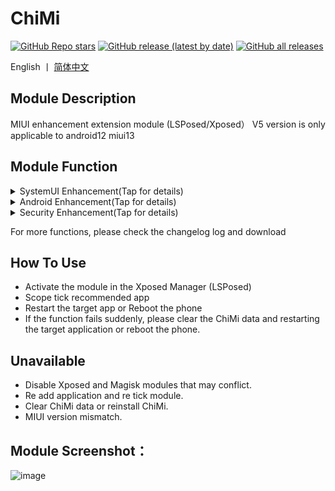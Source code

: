 # ChiMi 
[![GitHub Repo stars](https://img.shields.io/github/stars/yonghen/chimi-)](https://github.com/yonghen/chimi-)
[![GitHub release (latest by date)](https://img.shields.io/github/v/release/yonghen/chimi-?label=version)](https://github.com/yonghen/chimi-/releases)
[![GitHub all releases](https://img.shields.io/github/downloads/yonghen/chimi-/total)](https://github.com/yonghen/chimi-/releases)

English 丨 [简体中文](https://github.com/yonghen/chimi-/blob/master/README.md)</b>

## Module Description 

MIUI enhancement extension module (LSPosed/Xposed）
V5 version is only applicable to android12 miui13 

## Module Function
<details>
<summary>SystemUI Enhancement(Tap for details)</summary>

  - Status Bar Hide Icon And View (Hide airplane、signal、mute、vibrate、battery、VPN... icons)
  - Status Bar Layout (Clock right,Clock center, Signal left+clock center)
  - Status Bar Display Weather、Temperature、Current
  - Status Bar Clock Custom (Display year month day week seconds)
  - Status Bar Double NetworkSpeed
  - MIX Alpha Charge Style
  - Lock Screen Display Steps
  - Lock Screen Display Alarm Clock
  
 ...
</details>

<details>
<summary>Android Enhancement(Tap for details)</summary>

  - Notification volume split
  - Volume button long press control custom during screen off
  - Remove untrusted touches.For example,the toast of the non use application that pops up when using the application will block the touch event.Turned on it will no be blocked
  
 ...
</details>

<details>
<summary>Security Enhancement(Tap for details)</summary>

  - Remove open app confirmation popup
  - Skip waiting time
  - Score lock 100
  
 ...
</details>

For more functions, please check the changelog log and download


## How To Use
- Activate the module in the Xposed Manager (LSPosed)
- Scope tick recommended app
- Restart the target app or Reboot the phone
- If the function fails suddenly, please clear the ChiMi data and restarting the target application or reboot the phone.


## Unavailable
- Disable Xposed and Magisk modules that may conflict.
- Re add application and re tick module.
- Clear ChiMi data or reinstall ChiMi.
- MIUI version mismatch.


## Module Screenshot：
![image](https://github.com/yonghen/chimi-/raw/master/doc/imgEn.png)
